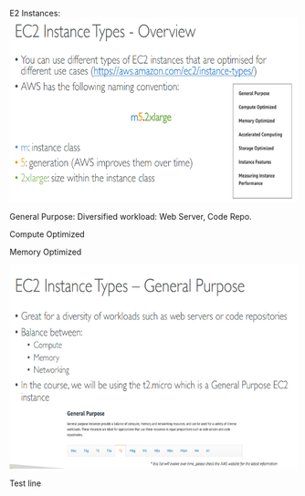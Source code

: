E2 Instances: <img src="./images/EC2/media/image1.png"
style="width:6.5in;height:3.3625in" />

General Purpose: Diversified workload: Web Server, Code Repo.

Compute Optimized

Memory Optimized

<img src="./images/EC2/media/image2.png"
style="width:6.5in;height:3.72778in" />

Test line
